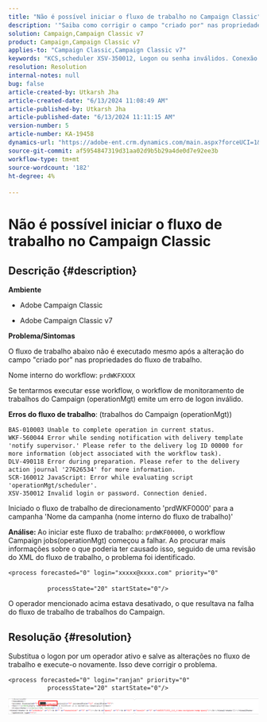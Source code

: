 ```yaml
---
title: "Não é possível iniciar o fluxo de trabalho no Campaign Classic"
description: '"Saiba como corrigir o campo "criado por" nas propriedades do fluxo de trabalho no Adobe Campaign Classic."'
solution: Campaign,Campaign Classic v7
product: Campaign,Campaign Classic v7
applies-to: "Campaign Classic,Campaign Classic v7"
keywords: "KCS,scheduler XSV-350012, Logon ou senha inválidos. Conexão negada."
resolution: Resolution
internal-notes: null
bug: false
article-created-by: Utkarsh Jha
article-created-date: "6/13/2024 11:08:49 AM"
article-published-by: Utkarsh Jha
article-published-date: "6/13/2024 11:11:15 AM"
version-number: 5
article-number: KA-19458
dynamics-url: "https://adobe-ent.crm.dynamics.com/main.aspx?forceUCI=1&pagetype=entityrecord&etn=knowledgearticle&id=29891f4e-7529-ef11-840a-00224808decd"
source-git-commit: af5954847319d31aa02d9b5b29a4de0d7e92ee3b
workflow-type: tm+mt
source-wordcount: '182'
ht-degree: 4%

---
```


# Não é possível iniciar o fluxo de trabalho no Campaign Classic

## Descrição {#description}


<b>Ambiente</b>

- Adobe Campaign Classic

- Adobe Campaign Classic v7

<b>Problema/Sintomas</b>

O fluxo de trabalho abaixo não é executado mesmo após a alteração do campo &quot;criado por&quot; nas propriedades do fluxo de trabalho.

Nome interno do workflow: ``prdWKFXXXX``

Se tentarmos executar esse workflow, o workflow de monitoramento de trabalhos do Campaign (operationMgt) emite um erro de logon inválido.

<b>Erros do fluxo de trabalho</b>: (trabalhos do Campaign (operationMgt))




```
BAS-010003 Unable to complete operation in current status.
WKF-560044 Error while sending notification with delivery template 'notify supervisor.' Please refer to the delivery log ID 00000 for more information (object associated with the workflow task).
DLV-490118 Error during preparation. Please refer to the delivery action journal '27626534' for more information.
SCR-160012 JavaScript: Error while evaluating script 'operationMgt/scheduler'.
XSV-350012 Invalid login or password. Connection denied.
```




Iniciado o fluxo de trabalho de direcionamento &#39;prdWKF0000&#39; para a campanha &#39;Nome da campanha (nome interno do fluxo de trabalho)&#39;

<b>Análise: </b>
Ao iniciar este fluxo de trabalho: `prdWKF00000`, o workflow Campaign jobs(operationMgt) começou a falhar. Ao procurar mais informações sobre o que poderia ter causado isso, seguido de uma revisão do XML do fluxo de trabalho, o problema foi identificado.




```
<process forecasted="0" login="xxxxx@xxxx.com" priority="0"

           processState="20" startState="0"/>
```




O operador mencionado acima estava desativado, o que resultava na falha do fluxo de trabalho de trabalhos do Campaign.


## Resolução {#resolution}


Substitua o logon por um operador ativo e salve as alterações no fluxo de trabalho e execute-o novamente. Isso deve corrigir o problema.




```
<process forecasted="0" login="ranjan" priority="0"
           processState="20" startState="0"/>
```






![](assets/852729f9-68d0-ec11-a7b5-0022480a8e40.png)
